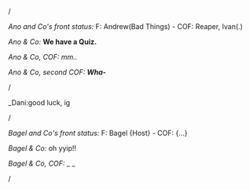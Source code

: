 /

*Ano and Co's front status:* F: Andrew(Bad Things)  - COF: Reaper, Ivan(.) 

_Ano & Co:_ **We have a Quiz.**

_Ano & Co, COF:_ _mm.._

_Ano & Co, second COF:_ _**Wha-**_

/

_Dani:good luck, ig

/

*Bagel and Co's front status:* F: Bagel {Host} - COF: {...}

_Bagel & Co:_ oh yyip!!

_Bagel & Co, COF:_ _ _

/
